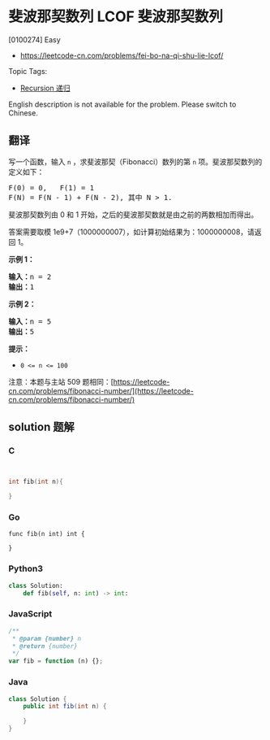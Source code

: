 # 斐波那契数列 LCOF 斐波那契数列

[0100274] Easy

- https://leetcode-cn.com/problems/fei-bo-na-qi-shu-lie-lcof/

Topic Tags:

- [Recursion 递归](https://leetcode-cn.com/tag/recursion/)

English description is not available for the problem. Please switch to Chinese.

## 翻译

写一个函数，输入 `n` ，求斐波那契（Fibonacci）数列的第 `n` 项。斐波那契数列的定义如下：

<pre>F(0) = 0,&nbsp; &nbsp;F(1)&nbsp;= 1
F(N) = F(N - 1) + F(N - 2), 其中 N &gt; 1.</pre>

斐波那契数列由 0 和 1 开始，之后的斐波那契数就是由之前的两数相加而得出。

答案需要取模 1e9+7（1000000007），如计算初始结果为：1000000008，请返回 1。

**示例 1：**

<pre><strong>输入：</strong>n = 2
<strong>输出：</strong>1
</pre>

**示例 2：**

<pre><strong>输入：</strong>n = 5
<strong>输出：</strong>5
</pre>

**提示：**

- `0 <= n <= 100`

注意：本题与主站 509 题相同：[https://leetcode-cn.com/problems/fibonacci-number/](https://leetcode-cn.com/problems/fibonacci-number/)

## solution 题解

### C

```c


int fib(int n){

}


```

### Go

```golang
func fib(n int) int {

}
```

### Python3

```python
class Solution:
    def fib(self, n: int) -> int:
```

### JavaScript

```javascript
/**
 * @param {number} n
 * @return {number}
 */
var fib = function (n) {};
```

### Java

```java
class Solution {
    public int fib(int n) {

    }
}
```
